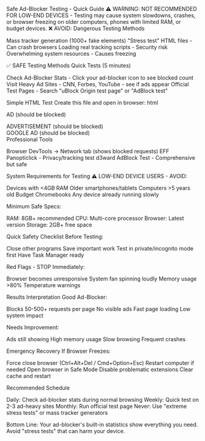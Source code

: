 Safe Ad-Blocker Testing - Quick Guide
⚠️ WARNING: NOT RECOMMENDED FOR LOW-END DEVICES - Testing may cause system slowdowns, crashes, or browser freezing on older computers, phones with limited RAM, or budget devices.
❌ AVOID: Dangerous Testing Methods

Mass tracker generation (1000+ fake elements)
"Stress test" HTML files - Can crash browsers
Loading real tracking scripts - Security risk
Overwhelming system resources - Causes freezing

✅ SAFE Testing Methods
Quick Tests (5 minutes)

Check Ad-Blocker Stats - Click your ad-blocker icon to see blocked count
Visit Heavy Ad Sites - CNN, Forbes, YouTube - see if ads appear
Official Test Pages - Search "uBlock Origin test page" or "AdBlock test"

Simple HTML Test
Create this file and open in browser:
html<div class="ad">AD (should be blocked)</div>
<div class="advertisement">ADVERTISEMENT (should be blocked)</div>
<div class="google-ad">GOOGLE AD (should be blocked)</div>
Professional Tools

Browser DevTools → Network tab (shows blocked requests)
EFF Panopticlick - Privacy/tracking test
d3ward AdBlock Test - Comprehensive but safe

System Requirements for Testing
⚠️ LOW-END DEVICE USERS - AVOID:

Devices with <4GB RAM
Older smartphones/tablets
Computers >5 years old
Budget Chromebooks
Any device already running slowly

Minimum Safe Specs:

RAM: 8GB+ recommended
CPU: Multi-core processor
Browser: Latest version
Storage: 2GB+ free space

Quick Safety Checklist
Before Testing:

Close other programs
Save important work
Test in private/incognito mode first
Have Task Manager ready

Red Flags - STOP Immediately:

Browser becomes unresponsive
System fan spinning loudly
Memory usage >80%
Temperature warnings

Results Interpretation
Good Ad-Blocker:

Blocks 50-500+ requests per page
No visible ads
Fast page loading
Low system impact

Needs Improvement:

Ads still showing
High memory usage
Slow browsing
Frequent crashes

Emergency Recovery
If Browser Freezes:

Force close browser (Ctrl+Alt+Del / Cmd+Option+Esc)
Restart computer if needed
Open browser in Safe Mode
Disable problematic extensions
Clear cache and restart

Recommended Schedule

Daily: Check ad-blocker stats during normal browsing
Weekly: Quick test on 2-3 ad-heavy sites
Monthly: Run official test page
Never: Use "extreme stress tests" or mass tracker generators


Bottom Line: Your ad-blocker's built-in statistics show everything you need. Avoid "stress tests" that can harm your device.
